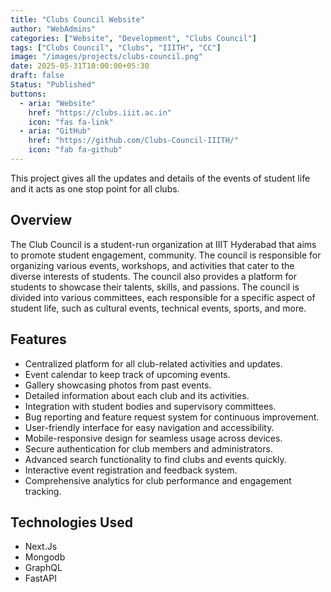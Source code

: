 ```yaml
---
title: "Clubs Council Website"
author: "WebAdmins"
categories: ["Website", "Development", "Clubs Council"]
tags: ["Clubs Council", "Clubs", "IIITH", "CC"]
image: "/images/projects/clubs-council.png"
date: 2025-05-31T10:00:00+05:30
draft: false
Status: "Published"
buttons:
  - aria: "Website"
    href: "https://clubs.iiit.ac.in"
    icon: "fas fa-link"
  - aria: "GitHub"
    href: "https://github.com/Clubs-Council-IIITH/"
    icon: "fab fa-github"
---
```


This project gives all the updates and details of the events of student life and it acts as one stop point for all clubs.

## Overview

The Club Council is a student-run organization at IIIT Hyderabad that aims to promote student engagement, community. The council is responsible for organizing various events, workshops, and activities that cater to the diverse interests of students. The council also provides a platform for students to showcase their talents, skills, and passions. The council is divided into various committees, each responsible for a specific aspect of student life, such as cultural events, technical events, sports, and more.

## Features

- Centralized platform for all club-related activities and updates.
- Event calendar to keep track of upcoming events.
- Gallery showcasing photos from past events.
- Detailed information about each club and its activities.
- Integration with student bodies and supervisory committees.
- Bug reporting and feature request system for continuous improvement.
- User-friendly interface for easy navigation and accessibility.
- Mobile-responsive design for seamless usage across devices.
- Secure authentication for club members and administrators.
- Advanced search functionality to find clubs and events quickly.
- Interactive event registration and feedback system.
- Comprehensive analytics for club performance and engagement tracking.

## Technologies Used

- Next.Js
- Mongodb
- GraphQL
- FastAPI
